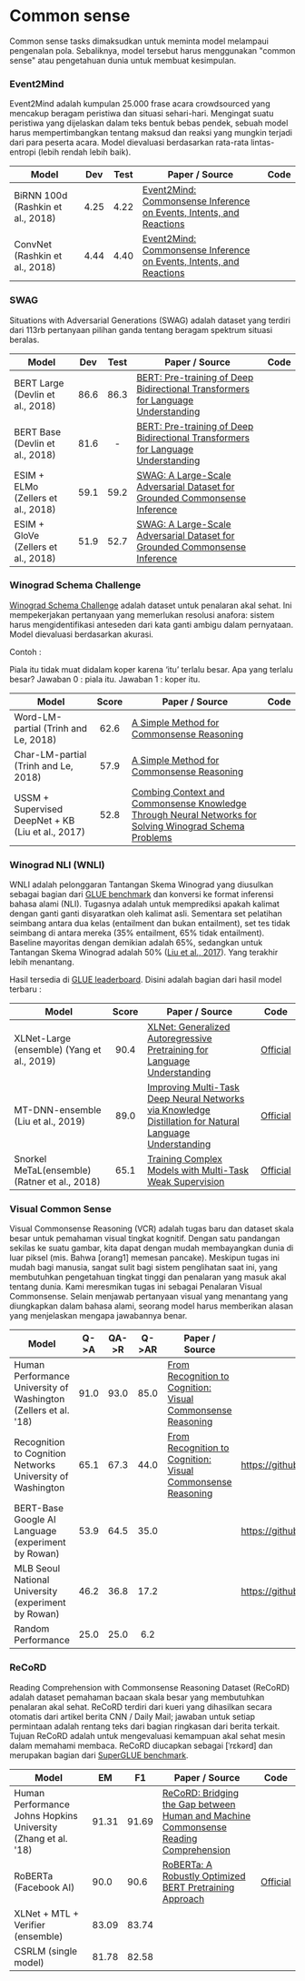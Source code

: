 # Common sense

Common sense tasks dimaksudkan untuk meminta model melampaui pengenalan pola.  Sebaliknya, model tersebut harus menggunakan "common sense" atau pengetahuan dunia untuk membuat kesimpulan.

### Event2Mind

Event2Mind adalah kumpulan 25.000 frase acara crowdsourced yang mencakup beragam peristiwa dan situasi sehari-hari.  Mengingat suatu peristiwa yang dijelaskan dalam teks bentuk bebas pendek, sebuah model harus mempertimbangkan tentang maksud dan reaksi yang mungkin terjadi dari para peserta acara.  Model dievaluasi berdasarkan rata-rata lintas-entropi (lebih rendah lebih baik).


| Model           | Dev  | Test  |  Paper / Source | Code | 
| ------------- | :-----:| :-----:|--- | --- | 
| BiRNN 100d (Rashkin et al., 2018) | 4.25 | 4.22 | [Event2Mind: Commonsense Inference on Events, Intents, and Reactions](https://arxiv.org/abs/1805.06939) | |
| ConvNet (Rashkin et al., 2018) | 4.44 | 4.40 | [Event2Mind: Commonsense Inference on Events, Intents, and Reactions](https://arxiv.org/abs/1805.06939) | |

### SWAG

Situations with Adversarial Generations (SWAG) adalah dataset yang terdiri dari 113rb pertanyaan pilihan ganda tentang beragam spektrum situasi beralas.

| Model           | Dev  | Test  |  Paper / Source | Code | 
| ------------- | :-----:| :-----:|--- | --- | 
| BERT Large (Devlin et al., 2018) | 86.6 | 86.3 | [BERT: Pre-training of Deep Bidirectional Transformers for Language Understanding](https://arxiv.org/abs/1810.04805) | |
| BERT Base (Devlin et al., 2018) | 81.6 | - | [BERT: Pre-training of Deep Bidirectional Transformers for Language Understanding](https://arxiv.org/abs/1810.04805) | |
| ESIM + ELMo (Zellers et al., 2018) | 59.1 | 59.2 | [SWAG: A Large-Scale Adversarial Dataset for Grounded Commonsense Inference](http://arxiv.org/abs/1808.05326) |  |
| ESIM + GloVe (Zellers et al., 2018) | 51.9 | 52.7 | [SWAG: A Large-Scale Adversarial Dataset for Grounded Commonsense Inference](http://arxiv.org/abs/1808.05326) |  |

### Winograd Schema Challenge

[Winograd Schema Challenge](https://www.aaai.org/ocs/index.php/KR/KR12/paper/view/4492)
adalah dataset untuk penalaran akal sehat.  Ini mempekerjakan pertanyaan yang memerlukan resolusi anafora: sistem harus mengidentifikasi anteseden dari kata ganti ambigu dalam pernyataan.  Model dievaluasi berdasarkan akurasi.

Contoh :

Piala itu tidak muat didalam koper karena ‘itu’ terlalu besar. Apa yang terlalu besar? Jawaban 0 : piala itu. Jawaban 1 : koper itu.

| Model           | Score  |  Paper / Source | Code |
| ------------- | :-----:| --- | --- |
| Word-LM-partial (Trinh and Le, 2018) | 62.6 | [A Simple Method for Commonsense Reasoning](https://arxiv.org/abs/1806.02847) | |
| Char-LM-partial (Trinh and Le, 2018) | 57.9 | [A Simple Method for Commonsense Reasoning](https://arxiv.org/abs/1806.02847) | |
| USSM + Supervised DeepNet + KB (Liu et al., 2017) | 52.8 | [Combing Context and Commonsense Knowledge Through Neural Networks for Solving Winograd Schema Problems](https://aaai.org/ocs/index.php/SSS/SSS17/paper/view/15392) | |

### Winograd NLI (WNLI)

WNLI adalah pelonggaran Tantangan Skema Winograd yang diusulkan sebagai bagian dari  [GLUE benchmark](https://arxiv.org/abs/1804.07461) dan konversi ke format inferensi bahasa alami (NLI).  Tugasnya adalah untuk memprediksi apakah kalimat dengan ganti ganti disyaratkan oleh kalimat asli.  Sementara set pelatihan seimbang antara dua kelas (entailment dan bukan entailment), set tes tidak seimbang di antara mereka (35% entailment, 65% tidak entailment).  Baseline mayoritas dengan demikian adalah 65%, sedangkan untuk Tantangan Skema Winograd adalah 50% ([Liu et al., 2017](https://www.aaai.org/ocs/index.php/SSS/SSS17/paper/view/15392)). Yang terakhir lebih menantang.

Hasil tersedia di [GLUE leaderboard](https://gluebenchmark.com/leaderboard). Disini adalah bagian dari hasil model terbaru :

| Model           | Score  |  Paper / Source | Code |
| ------------- | :-----:| --- | --- |
| XLNet-Large (ensemble) (Yang et al., 2019) | 90.4 | [XLNet: Generalized Autoregressive Pretraining for Language Understanding](https://arxiv.org/pdf/1906.08237.pdf) | [Official](https://github.com/zihangdai/xlnet/) |
| MT-DNN-ensemble (Liu et al., 2019) | 89.0 | [Improving Multi-Task Deep Neural Networks via Knowledge Distillation for Natural Language Understanding](https://arxiv.org/pdf/1904.09482.pdf) | [Official](https://github.com/namisan/mt-dnn/) |
| Snorkel MeTaL(ensemble) (Ratner et al., 2018) | 65.1 | [Training Complex Models with Multi-Task Weak Supervision](https://arxiv.org/pdf/1810.02840.pdf) | [Official](https://github.com/HazyResearch/metal) |

### Visual Common Sense

Visual Commonsense Reasoning (VCR) adalah tugas baru dan dataset skala besar untuk pemahaman visual tingkat kognitif.  Dengan satu pandangan sekilas ke suatu gambar, kita dapat dengan mudah membayangkan dunia di luar piksel (mis. Bahwa [orang1] memesan pancake).  Meskipun tugas ini mudah bagi manusia, sangat sulit bagi sistem penglihatan saat ini, yang membutuhkan pengetahuan tingkat tinggi dan penalaran yang masuk akal tentang dunia.  Kami meresmikan tugas ini sebagai Penalaran Visual Commonsense.  Selain menjawab pertanyaan visual yang menantang yang diungkapkan dalam bahasa alami, seorang model harus memberikan alasan yang menjelaskan mengapa jawabannya benar.

| Model | Q->A  | QA->R  | Q->AR  | Paper / Source | Code |
| ------ | :-------:| :-------: | :-------:| ------ |  ------ | 
| Human Performance University of Washington (Zellers et al. '18) | 91.0 | 93.0 | 85.0 | [From Recognition to Cognition: Visual Commonsense Reasoning](https://arxiv.org/abs/1811.10830) | | 
| Recognition to Cognition Networks University of Washington | 65.1 | 67.3 | 44.0 | [From Recognition to Cognition: Visual Commonsense Reasoning](https://arxiv.org/abs/1811.10830) |  https://github.com/rowanz/r2c |
| BERT-Base Google AI Language (experiment by Rowan) | 53.9 | 64.5 | 35.0 | | https://github.com/google-research/bert |
| MLB Seoul National University (experiment by Rowan) | 46.2 | 36.8 | 17.2 | | https://github.com/jnhwkim/MulLowBiVQA |
| Random Performance | 25.0 | 25.0 | 6.2 | | | 

### ReCoRD

Reading Comprehension with Commonsense Reasoning Dataset (ReCoRD) adalah dataset pemahaman bacaan skala besar yang membutuhkan penalaran akal sehat.  ReCoRD terdiri dari kueri yang dihasilkan secara otomatis dari artikel berita CNN / Daily Mail;  jawaban untuk setiap permintaan adalah rentang teks dari bagian ringkasan dari berita terkait.  Tujuan ReCoRD adalah untuk mengevaluasi kemampuan akal sehat mesin dalam memahami membaca.  ReCoRD diucapkan sebagai [ˈrɛkərd] dan merupakan bagian dari [SuperGLUE benchmark](https://arxiv.org/pdf/1905.00537.pdf).

| Model | EM  | F1  | Paper / Source | Code |
| ------ | ------- | ------- | ------ |  ------ | 
| Human Performance Johns Hopkins University (Zhang et al. '18) | 91.31 | 91.69 | [ReCoRD: Bridging the Gap between Human and Machine Commonsense Reading Comprehension](https://arxiv.org/pdf/1810.12885.pdf) | | 
| RoBERTa (Facebook AI)  | 90.0 | 90.6 | [RoBERTa: A Robustly Optimized BERT Pretraining Approach](https://arxiv.org/pdf/1907.11692.pdf) | [Official](https://github.com/pytorch/fairseq/tree/master/examples/roberta) | 
| XLNet + MTL + Verifier (ensemble)  | 83.09 | 83.74 | | | 
| CSRLM (single model) | 81.78 | 82.58 | | |
